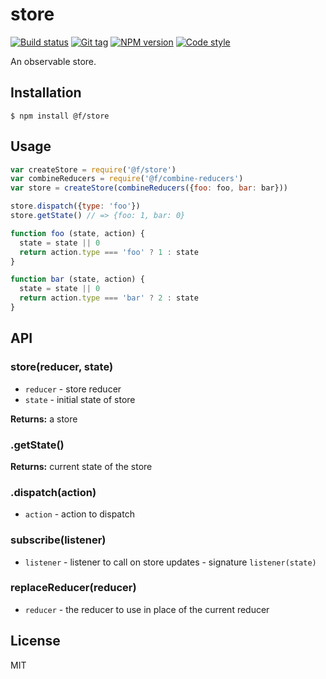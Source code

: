 
# store

[![Build status][travis-image]][travis-url]
[![Git tag][git-image]][git-url]
[![NPM version][npm-image]][npm-url]
[![Code style][standard-image]][standard-url]

An observable store.

## Installation

    $ npm install @f/store

## Usage

```js
var createStore = require('@f/store')
var combineReducers = require('@f/combine-reducers')
var store = createStore(combineReducers({foo: foo, bar: bar}))

store.dispatch({type: 'foo'})
store.getState() // => {foo: 1, bar: 0}

function foo (state, action) {
  state = state || 0
  return action.type === 'foo' ? 1 : state
}

function bar (state, action) {
  state = state || 0
  return action.type === 'bar' ? 2 : state
}

```

## API

### store(reducer, state)

- `reducer` - store reducer
- `state` - initial state of store

**Returns:** a store

### .getState()

**Returns:** current state of the store

### .dispatch(action)

- `action` - action to dispatch

### subscribe(listener)

- `listener` - listener to call on store updates - signature `listener(state)`

### replaceReducer(reducer)

- `reducer` - the reducer to use in place of the current reducer

## License

MIT

[travis-image]: https://img.shields.io/travis/micro-js/store.svg?style=flat-square
[travis-url]: https://travis-ci.org/micro-js/store
[git-image]: https://img.shields.io/github/tag/micro-js/store.svg
[git-url]: https://github.com/micro-js/store
[standard-image]: https://img.shields.io/badge/code%20style-standard-brightgreen.svg?style=flat
[standard-url]: https://github.com/feross/standard
[npm-image]: https://img.shields.io/npm/v/@f/store.svg?style=flat-square
[npm-url]: https://npmjs.org/package/@f/store
